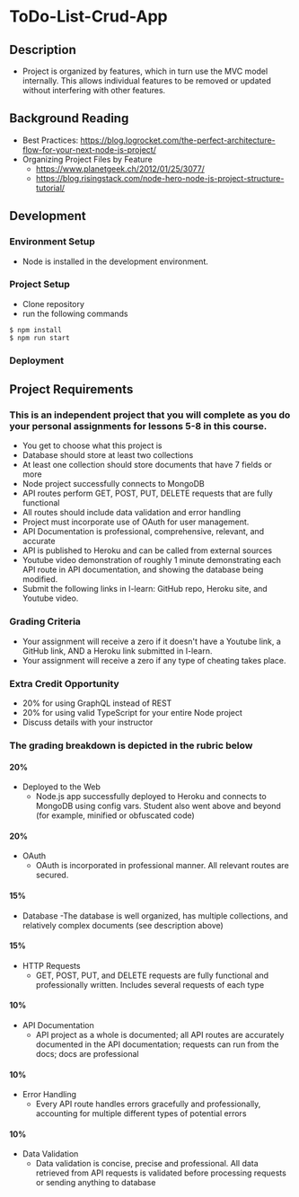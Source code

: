# ToDo-List-Crud-App

## Description

- Project is organized by features, which in turn use the MVC model internally.
  This allows individual features to be removed or updated without interfering
  with other features.

## Background Reading

- Best Practices:
  https://blog.logrocket.com/the-perfect-architecture-flow-for-your-next-node-js-project/
- Organizing Project Files by Feature
  - https://www.planetgeek.ch/2012/01/25/3077/
  - https://blog.risingstack.com/node-hero-node-js-project-structure-tutorial/

## Development

### Environment Setup

- Node is installed in the development environment.

### Project Setup

- Clone repository
- run the following commands

```
$ npm install
$ npm run start
```

### Deployment

## Project Requirements

### This is an independent project that you will complete as you do your personal assignments for lessons 5-8 in this course.

- You get to choose what this project is
- Database should store at least two collections
- At least one collection should store documents that have 7 fields or more
- Node project successfully connects to MongoDB
- API routes perform GET, POST, PUT, DELETE requests that are fully functional
- All routes should include data validation and error handling
- Project must incorporate use of OAuth for user management.
- API Documentation is professional, comprehensive, relevant, and accurate
- API is published to Heroku and can be called from external sources
- Youtube video demonstration of roughly 1 minute demonstrating each API route
  in API documentation, and showing the database being modified.
- Submit the following links in I-learn: GitHub repo, Heroku site, and Youtube
  video.

### Grading Criteria

- Your assignment will receive a zero if it doesn't have a Youtube link, a
  GitHub link, AND a Heroku link submitted in I-learn.
- Your assignment will receive a zero if any type of cheating takes place.

### Extra Credit Opportunity

- 20% for using GraphQL instead of REST
- 20% for using valid TypeScript for your entire Node project
- Discuss details with your instructor

### The grading breakdown is depicted in the rubric below

#### 20%

- Deployed to the Web
  - Node.js app successfully deployed to Heroku and connects to MongoDB using
    config vars. Student also went above and beyond (for example, minified or
    obfuscated code)

#### 20%

- OAuth
  - OAuth is incorporated in professional manner. All relevant routes are
    secured.

#### 15%

- Database -The database is well organized, has multiple collections, and
  relatively complex documents (see description above)

#### 15%

- HTTP Requests
  - GET, POST, PUT, and DELETE requests are fully functional and professionally
    written. Includes several requests of each type

#### 10%

- API Documentation
  - API project as a whole is documented; all API routes are accurately
    documented in the API documentation; requests can run from the docs; docs
    are professional

#### 10%

- Error Handling
  - Every API route handles errors gracefully and professionally, accounting for
    multiple different types of potential errors

#### 10%

- Data Validation
  - Data validation is concise, precise and professional. All data retrieved
    from API requests is validated before processing requests or sending
    anything to database
